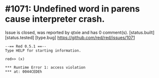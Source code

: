 
#1071: Undefined word in parens cause interpreter crash.
================================================================================
Issue is closed, was reported by qtxie and has 0 comment(s).
[status.built] [status.tested] [type.bug]
<https://github.com/red/red/issues/1071>

```
--== Red 0.5.1 ==--
Type HELP for starting information.

red>> (x)

*** Runtime Error 1: access violation
*** at: 0044CEDEh
```



